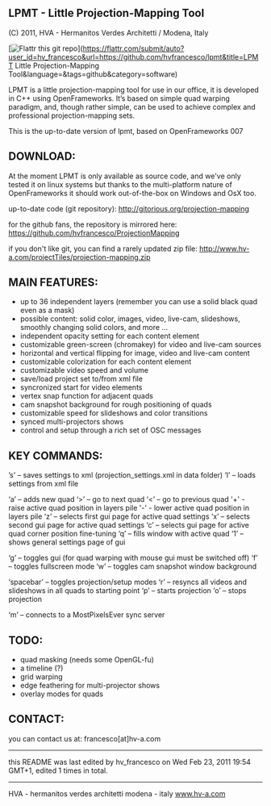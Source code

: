 LPMT - Little Projection-Mapping Tool
---------------------------------------
(C) 2011, HVA - Hermanitos Verdes Architetti / Modena, Italy

[![Flattr this git repo](http://api.flattr.com/button/flattr-badge-large.png)](https://flattr.com/submit/auto?user_id=hv_francesco&url=https://github.com/hvfrancesco/lpmt&title=LPMT Little Projection-Mapping Tool&language=&tags=github&category=software)


LPMT is a little projection-mapping tool for use in our office,
it is developed in C++ using OpenFrameworks.
It’s based on simple quad warping paradigm, and, though rather simple, can
be used to achieve complex and professional projection-mapping sets.

This is the up-to-date version of lpmt, based on OpenFrameworks 007

DOWNLOAD:
----------

At the moment LPMT is only available as source code, and we've only tested it on linux systems
but thanks to the multi-platform nature of OpenFrameworks it should work out-of-the-box on
Windows and OsX too.

up-to-date code (git repository):
http://gitorious.org/projection-mapping

for the github fans, the repository is mirrored here:
https://github.com/hvfrancesco/ProjectionMapping

if you don't like git, you can find a rarely updated zip file:
http://www.hv-a.com/projectTiles/projection-mapping.zip



MAIN FEATURES:
--------------

* up to 36 independent layers (remember you can use a solid black quad even as a mask)
* possible content: solid color, images, video, live-cam, slideshows, smoothly changing solid colors, and more ...
* independent opacity setting for each content element
* customizable green-screen (chromakey) for video and live-cam sources
* horizontal and vertical flipping for image, video and live-cam content
* customizable colorization for each content element
* customizable video speed and volume
* save/load project set to/from xml file
* syncronized start for video elements
* vertex snap function for adjacent quads
* cam snapshot background for rough positioning of quads
* customizable speed for slideshows and color transitions
* synced multi-projectors shows
* control and setup through a rich set of OSC messages


KEY COMMANDS:
-------------

’s' – saves settings to xml (projection_settings.xml in data folder)
‘l’ – loads settings from xml file

‘a’ – adds new quad
‘>’ – go to next quad
‘<’ – go to previous quad
'+' - raise active quad position in layers pile
'-' - lower active quad position in layers pile
‘z’ – selects first gui page for active quad settings
‘x’ – selects second gui page for active quad settings
‘c’ – selects gui page for active quad corner position fine-tuning
‘q’ – fills window with active quad
‘1’ – shows general settings page of gui

‘g’ – toggles gui (for quad warping with mouse gui must be switched off)
‘f’ – toggles fullscreen mode
‘w’ – toggles cam snapshot window background

‘spacebar’ – toggles projection/setup modes
‘r’ – resyncs all videos and slideshows in all quads to starting point
‘p’ – starts projection
‘o’ – stops projection

‘m’ – connects to a MostPixelsEver sync server



TODO:
----------

- quad masking (needs some OpenGL-fu)
- a timeline (?)
- grid warping
- edge feathering for multi-projector shows
- overlay modes for quads


CONTACT:
----------

you can contact us at:
francesco[at]hv-a.com

-------------------------------------------------------------------------------

this README was last edited by hv_francesco on Wed Feb 23, 2011 19:54 GMT+1,
edited 1 times in total.

__________________________________

HVA - hermanitos verdes architetti
modena - italy
www.hv-a.com

